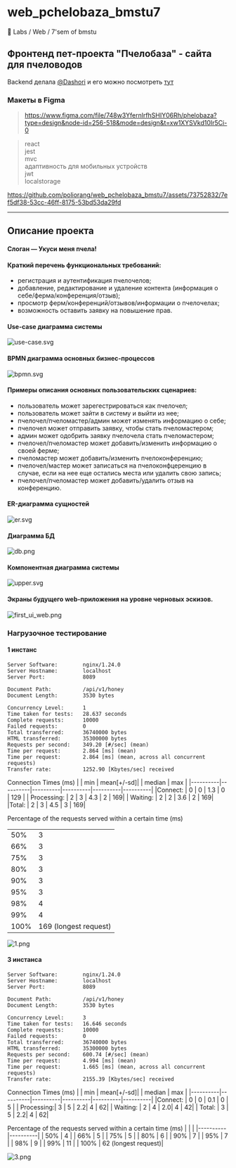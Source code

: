 # web_pchelobaza_bmstu7
:honeybee: Labs / Web / 7'sem of bmstu

## Фронтенд пет-проекта "Пчелобаза" - сайта для пчеловодов

Backend делала [@Dashori](https://github.com/Dashori) и его можно посмотреть [тут](https://github.com/Dashori/pchelobaza)  

### Макеты в Figma
> https://www.figma.com/file/748w3YfernlrfhSHIY06Rh/phelobaza?type=design&node-id=256-518&mode=design&t=xw1XYSVkd10Ir5Ci-0

> react  
> jest  
> mvc  
> адаптивность для мобильных устройств  
> jwt  
> localstorage  


https://github.com/poliorang/web_pchelobaza_bmstu7/assets/73752832/7ef5df38-53cc-46ff-8175-53bd53da29fd

-----

## Описание проекта  
#### Слоган — Укуси меня пчела!

#### Краткий перечень функциональных требований:
- регистрация и аутентификация пчелочелов;
- добавление, редактирование и удаление контента (информация о себе/ферма/конференция/отзыв);
- просмотр ферм/конференций/отзывов/информации о пчелочелах;
- возможность оставить заявку на повышение прав.


#### Use-case диаграмма системы
![use-case.svg](/img/use-case.svg)

#### BPMN диаграмма основных бизнес-процессов
![bpmn.svg](/img/bpmn.svg)


#### Примеры описания основных пользовательских сценариев:
- пользователь может зарегестрироваться как пчелочел;
- пользователь может зайти в систему и выйти из нее;
- пчелочел/пчеломастер/админ может изменять информацию о себе;
- пчелочел может отправить заявку, чтобы стать пчеломастером;
- админ может одобрить заявку пчелочела стать пчеломастером;
- пчелочел/пчеломастер может добавить/изменить информацию о своей ферме; 
- пчеломастер может добавить/изменить пчелоконференцию;
- пчелочел/мастер может записаться на пчелоконфцеренцию в случае, если на нее еще остались места или удалить свою запись;
- пчелочел/пчеломастер может добавить/удалить отзыв на конференцию.


#### ER-диаграмма сущностей
![er.svg](/img/er.svg)


#### Диаграмма БД
![db.png](/img/db.png)


#### Компонентная диаграмма системы
![upper.svg](/img/upper.svg)


#### Экраны будущего web-приложения на уровне черновых эскизов.
![first_ui_web.png](/img/first_ui_web.png)



### Нагрузочное тестирование 
#### 1 инстанс
```
Server Software:        nginx/1.24.0
Server Hostname:        localhost
Server Port:            8089

Document Path:          /api/v1/honey
Document Length:        3530 bytes

Concurrency Level:      1
Time taken for tests:   28.637 seconds
Complete requests:      10000
Failed requests:        0
Total transferred:      36740000 bytes
HTML transferred:       35300000 bytes
Requests per second:    349.20 [#/sec] (mean)
Time per request:       2.864 [ms] (mean)
Time per request:       2.864 [ms] (mean, across all concurrent requests)
Transfer rate:          1252.90 [Kbytes/sec] received

```
Connection Times (ms)
|          | min      | mean[+/-sd]|        | median   | max      |
|----------|----------|----------|----------|----------|----------|
|Connect:  | 0        | 0        |  1.3     |    0     |  129     |
| Processing:  |   2  |  3  | 4.3    |  2  |   169|
| Waiting:  |      2  |  2 |  3.6 |     2   |  169|
|Total:       |   2 |   3 |  4.5   |   3   |  169|

Percentage of the requests served within a certain time (ms)

| | |
|----------|----------|
  | 50%   |   3 |
  | 66%   |   3|
  | 75%   |   3|
 | 80%   |   3|
  | 90%   |   3|
  | 95%   |   3|
  | 98%   |   4|
  | 99%   |   4|
 | 100%   | 169 (longest request)|


![1.png](/img/1.png)


#### 3 инстанса
```
Server Software:        nginx/1.24.0
Server Hostname:        localhost
Server Port:            8089

Document Path:          /api/v1/honey
Document Length:        3530 bytes

Concurrency Level:      3
Time taken for tests:   16.646 seconds
Complete requests:      10000
Failed requests:        0
Total transferred:      36740000 bytes
HTML transferred:       35300000 bytes
Requests per second:    600.74 [#/sec] (mean)
Time per request:       4.994 [ms] (mean)
Time per request:       1.665 [ms] (mean, across all concurrent requests)
Transfer rate:          2155.39 [Kbytes/sec] received

```

Connection Times (ms)
|          | min      | mean[+/-sd]|        | median   | max      |
|----------|----------|----------|----------|----------|----------|
|Connect:  | 0        | 0        |   0.1    |    0     |   5     |
| Processing:|     3  |   5 | 2.2|      4 |     62|
| Waiting:   |     2  |   4 | 2.0|      4 |     42|
| Total:     |     3  |   5 | 2.2|      4 |     62|


Percentage of the requests served within a certain time (ms)
| | |
|----------|----------|
|  50% |      4 |
|  66% |      5 |
|  75% |      5 |
|  80% |      6 |
|  90% |      7 |
|  95% |      7 |
|  98% |      9 |
|  99% |     11 |
| 100% |     62 (longest request)| 

![3.png](/img/3.png)
